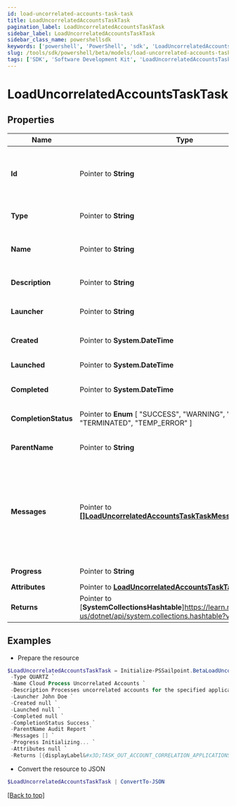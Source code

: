 ```yaml
---
id: load-uncorrelated-accounts-task-task
title: LoadUncorrelatedAccountsTaskTask
pagination_label: LoadUncorrelatedAccountsTaskTask
sidebar_label: LoadUncorrelatedAccountsTaskTask
sidebar_class_name: powershellsdk
keywords: ['powershell', 'PowerShell', 'sdk', 'LoadUncorrelatedAccountsTaskTask'] 
slug: /tools/sdk/powershell/beta/models/load-uncorrelated-accounts-task-task
tags: ['SDK', 'Software Development Kit', 'LoadUncorrelatedAccountsTaskTask']
---
```



# LoadUncorrelatedAccountsTaskTask

## Properties

Name | Type | Description | Notes
------------ | ------------- | ------------- | -------------
**Id** |  Pointer to **String** | System-generated unique ID of the task this taskStatus represents | [optional] 
**Type** |  Pointer to **String** | Type of task this task represents | [optional] 
**Name** |  Pointer to **String** | The name of uncorrelated accounts process | [optional] 
**Description** |  Pointer to **String** | The description of the task | [optional] 
**Launcher** |  Pointer to **String** | The user who initiated the task | [optional] 
**Created** |  Pointer to **System.DateTime** | The Task creation date | [optional] 
**Launched** |  Pointer to **System.DateTime** | The task start date | [optional] 
**Completed** |  Pointer to **System.DateTime** | The task completion date | [optional] 
**CompletionStatus** |  Pointer to  **Enum** [  "SUCCESS",    "WARNING",    "ERROR",    "TERMINATED",    "TEMP_ERROR" ] | Task completion status. | [optional] 
**ParentName** |  Pointer to **String** | Name of the parent task if exists. | [optional] 
**Messages** |  Pointer to [**[]LoadUncorrelatedAccountsTaskTaskMessagesInner**](load-uncorrelated-accounts-task-task-messages-inner) | List of the messages dedicated to the report.  From task definition perspective here usually should be warnings or errors. | [optional] 
**Progress** |  Pointer to **String** | Current task state. | [optional] 
**Attributes** |  Pointer to [**LoadUncorrelatedAccountsTaskTaskAttributes**](load-uncorrelated-accounts-task-task-attributes) |  | [optional] 
**Returns** |  Pointer to [**SystemCollectionsHashtable**]https://learn.microsoft.com/en-us/dotnet/api/system.collections.hashtable?view=net-9.0 | Return values from the task | [optional] 

## Examples

- Prepare the resource
```powershell
$LoadUncorrelatedAccountsTaskTask = Initialize-PSSailpoint.BetaLoadUncorrelatedAccountsTaskTask  -Id 90b83a6bb737489494794f84cd3a51e6 `
 -Type QUARTZ `
 -Name Cloud Process Uncorrelated Accounts `
 -Description Processes uncorrelated accounts for the specified application. `
 -Launcher John Doe `
 -Created null `
 -Launched null `
 -Completed null `
 -CompletionStatus Success `
 -ParentName Audit Report `
 -Messages [] `
 -Progress Initializing... `
 -Attributes null `
 -Returns [{displayLabel&#x3D;TASK_OUT_ACCOUNT_CORRELATION_APPLICATIONS, attributeName&#x3D;applications}, {displayLabel&#x3D;TASK_OUT_ACCOUNT_CORRELATION_TOTAL, attributeName&#x3D;total}, {displayLabel&#x3D;TASK_OUT_ACCOUNT_CORRELATION_IGNORED, attributeName&#x3D;correlationFailures}, {displayLabel&#x3D;TASK_OUT_ACCOUNT_CORRELATION_FAILURES, attributeName&#x3D;ignored}, {displayLabel&#x3D;TASK_OUT_UNCHANGED_ACCOUNTS, attributeName&#x3D;optimized}, {displayLabel&#x3D;TASK_OUT_ACCOUNT_CORRELATION__CREATED, attributeName&#x3D;created}, {displayLabel&#x3D;TASK_OUT_ACCOUNT_CORRELATION_UPDATED, attributeName&#x3D;updated}, {displayLabel&#x3D;TASK_OUT_ACCOUNT_CORRELATION_DELETED, attributeName&#x3D;deleted}, {displayLabel&#x3D;TASK_OUT_ACCOUNT_CORRELATION_MANAGER_CHANGES, attributeName&#x3D;managerChanges}, {displayLabel&#x3D;TASK_OUT_ACCOUNT_CORRELATION_BUSINESS_ROLE_CHANGES, attributeName&#x3D;detectedRoleChanges}, {displayLabel&#x3D;TASK_OUT_ACCOUNT_CORRELATION_EXCEPTION_CHANGES, attributeName&#x3D;exceptionChanges}, {displayLabel&#x3D;TASK_OUT_ACCOUNT_CORRELATION_POLICIES, attributeName&#x3D;policies}, {displayLabel&#x3D;TASK_OUT_ACCOUNT_CORRELATION_POLICY_VIOLATIONS, attributeName&#x3D;policyViolations}, {displayLabel&#x3D;TASK_OUT_ACCOUNT_CORRELATION_POLICY_NOTIFICATIONS, attributeName&#x3D;policyNotifications}, {displayLabel&#x3D;TASK_OUT_ACCOUNT_CORRELATION_SCORES_CHANGED, attributeName&#x3D;scoresChanged}, {displayLabel&#x3D;TASK_OUT_ACCOUNT_CORRELATION_SNAPSHOTS_CREATED, attributeName&#x3D;snapshotsCreated}, {displayLabel&#x3D;TASK_OUT_ACCOUNT_CORRELATION_SCOPES_CREATED, attributeName&#x3D;scopesCreated}, {displayLabel&#x3D;TASK_OUT_ACCOUNT_CORRELATION_SCOPES_CORRELATED, attributeName&#x3D;scopesCorrelated}, {displayLabel&#x3D;TASK_OUT_ACCOUNT_CORRELATION_SCOPES_SELECTED, attributeName&#x3D;scopesSelected}, {displayLabel&#x3D;TASK_OUT_ACCOUNT_CORRELATION_SCOPES_DORMANT, attributeName&#x3D;scopesDormant}, {displayLabel&#x3D;TASK_OUT_ACCOUNT_CORRELATION_UNSCOPED_IDENTITIES, attributeName&#x3D;unscopedIdentities}, {displayLabel&#x3D;TASK_OUT_ACCOUNT_CORRELATION_CERTIFICATIONS_CREATED, attributeName&#x3D;certificationsCreated}, {displayLabel&#x3D;TASK_OUT_ACCOUNT_CORRELATION_CERTIFICATIONS_DELETED, attributeName&#x3D;certificationsDeleted}, {displayLabel&#x3D;TASK_OUT_ACCOUNT_CORRELATION_APPLICATIONS_GENERATED, attributeName&#x3D;applicationsGenerated}, {displayLabel&#x3D;TASK_OUT_ACCOUNT_CORRELATION_MANAGED_ATTRIBUTES_PROMOTED, attributeName&#x3D;managedAttributesCreated}, {displayLabel&#x3D;TASK_OUT_ACCOUNT_CORRELATION_MANAGED_ATTRIBUTES_PROMOTED_BY_APP, attributeName&#x3D;managedAttributesCreatedByApplication}, {displayLabel&#x3D;TASK_OUT_ACCOUNT_CORRELATION_IDENTITYENTITLEMENTS_CREATED, attributeName&#x3D;identityEntitlementsCreated}, {displayLabel&#x3D;TASK_OUT_ACCOUNT_CORRELATION_GROUPS_CREATED, attributeName&#x3D;groupsCreated}]
```

- Convert the resource to JSON
```powershell
$LoadUncorrelatedAccountsTaskTask | ConvertTo-JSON
```


[[Back to top]](#) 

